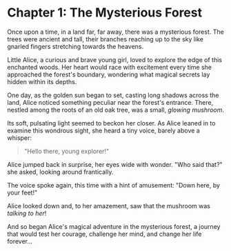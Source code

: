 # Chapter 1: The Mysterious Forest

Once upon a time, in a land far, far away, there was a mysterious forest. The trees were ancient and tall, their branches reaching up to the sky like gnarled fingers stretching towards the heavens.

Little Alice, a curious and brave young girl, loved to explore the edge of this enchanted woods. Her heart would race with excitement every time she approached the forest's boundary, wondering what magical secrets lay hidden within its depths.

One day, as the golden sun began to set, casting long shadows across the land, Alice noticed something peculiar near the forest's entrance. There, nestled among the roots of an old oak tree, was a small, *glowing mushroom*.

Its soft, pulsating light seemed to beckon her closer. As Alice leaned in to examine this wondrous sight, she heard a tiny voice, barely above a whisper:

> "Hello there, young explorer!"

Alice jumped back in surprise, her eyes wide with wonder. "Who said that?" she asked, looking around frantically.

The voice spoke again, this time with a hint of amusement: "Down here, by your feet!"

Alice looked down and, to her amazement, saw that the mushroom was *talking to her*!

And so began Alice's magical adventure in the mysterious forest, a journey that would test her courage, challenge her mind, and change her life forever...